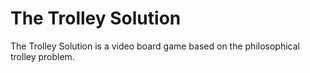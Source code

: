 # The Trolley Solution

The Trolley Solution is a video board game based on the philosophical trolley problem.
